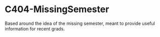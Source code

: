 # C404-MissingSemester
Based around the idea of the missing semester, meant to provide useful information for recent grads.  
